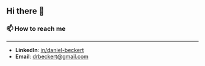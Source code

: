 ## Hi there 👋

<!--
**Drieger/drieger** is a ✨ _special_ ✨ repository because its `README.md` (this file) appears on your GitHub profile.

Here are some ideas to get you started:

- 🔭 I’m currently working on ...
- 🌱 I’m currently learning ...
- 👯 I’m looking to collaborate on ...
- 🤔 I’m looking for help with ...
- 💬 Ask me about ...
- 😄 Pronouns: ...
- ⚡ Fun fact: ...
-->
### 📫 How to reach me
---

* **LinkedIn**: [in/daniel-beckert](https://www.linkedin.com/in/daniel-beckert/)
* **Email**: [drbeckert@gmail.com](mailto://drbeckert@gmail.com)



<!--
![linkedin](icon/linkedin.png) [in/daniel-becker]("https://www.linkedin.com/in/daniel-beckert/")
-->
